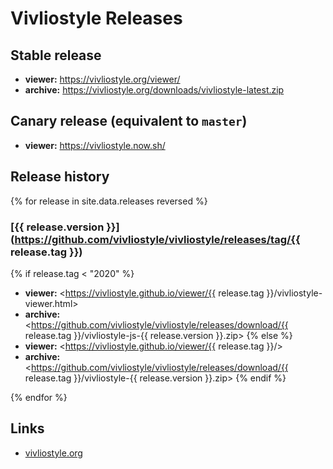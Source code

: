 # Vivliostyle Releases

## Stable release

- **viewer:** <https://vivliostyle.org/viewer/>
- **archive:** <https://vivliostyle.org/downloads/vivliostyle-latest.zip>

## Canary release (equivalent to `master`)

- **viewer:** <https://vivliostyle.now.sh/>

## Release history

{% for release in site.data.releases reversed %}
### [{{ release.version }}](https://github.com/vivliostyle/vivliostyle/releases/tag/{{ release.tag }})

{% if release.tag < "2020" %}
- **viewer:** <https://vivliostyle.github.io/viewer/{{ release.tag }}/vivliostyle-viewer.html>
- **archive:** <https://github.com/vivliostyle/vivliostyle/releases/download/{{ release.tag }}/vivliostyle-js-{{ release.version }}.zip>
{% else %}
- **viewer:** <https://vivliostyle.github.io/viewer/{{ release.tag }}/>
- **archive:** <https://github.com/vivliostyle/vivliostyle/releases/download/{{ release.tag }}/vivliostyle-{{ release.version }}.zip>
{% endif %}

{% endfor %}

## Links

- [vivliostyle.org](https://vivliostyle.org/download/)
